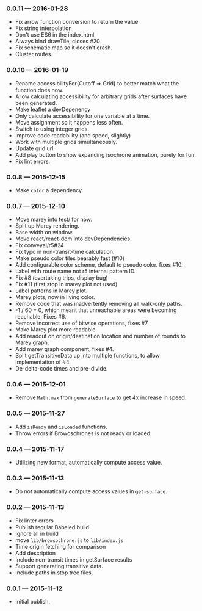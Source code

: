 
### 0.0.11 — 2016-01-28

  * Fix arrow function conversion to return the value
  * Fix string interpolation
  * Don't use ES6 in the index.html
  * Always bind drawTile, closes #20
  * Fix schematic map so it doesn't crash.
  * Cluster routes.

### 0.0.10 — 2016-01-19

  * Rename accessibilityFor{Cutoff => Grid} to better match what the function does now.
  * Allow calculating accessibility for arbitrary grids after surfaces have been generated.
  * Make leaflet a devDepenency
  * Only calculate accessibility for one variable at a time.
  * Move assignment so it happens less often.
  * Switch to using integer grids.
  * Improve code readability (and speed, slightly)
  * Work with multiple grids simultaneously.
  * Update grid url.
  * Add play button to show expanding isochrone animation, purely for fun.
  * Fix lint errors.

### 0.0.8 — 2015-12-15

* Make `color` a dependency.

### 0.0.7 — 2015-12-10

* Move marey into test/ for now.
* Split up Marey rendering.
* Base width on window.
* Move react/react-dom into devDependencies.
* Fix conveyal/r5#24
* Fix typo in non-transit-time calculation.
* Make pseudo color tiles bearably fast (#10)
* Add configurable color scheme, default to pseudo color. fixes #10.
* Label with route name not r5 internal pattern ID.
* Fix #8 (overtaking trips, display bug)
* Fix #11 (first stop in marey plot not used)
* Label patterns in Marey plot.
* Marey plots, now in living color.
* Remove code that was inadvertently removing all walk-only paths.
* -1 / 60 = 0, which meant that unreachable areas were becoming reachable. Fixes #6.
* Remove incorrect use of bitwise operations, fixes #7.
* Make Marey plot more readable.
* Add readout on origin/destination location and number of rounds to Marey graph.
* Add marey graph component, fixes #4.
* Split getTransitiveData up into multiple functions, to allow implementation of #4.
* De-delta-code times and pre-divide.

### 0.0.6 — 2015-12-01

* Remove `Math.max` from `generateSurface` to get 4x increase in speed.

### 0.0.5 — 2015-11-27

* Add `isReady` and `isLoaded` functions.
* Throw errors if Browoschrones is not ready or loaded.

### 0.0.4 — 2015-11-17

* Utilizing new format, automatically compute access value.

### 0.0.3 — 2015-11-13

* Do not automatically compute access values in `get-surface`.

### 0.0.2 — 2015-11-13

* Fix linter errors
* Publish regular Babeled build
* Ignore all in build
* move `lib/browsochrone.js` to `lib/index.js`
* Time origin fetching for comparison
* Add description
* Include non-transit times in getSurface results
* Support generating transitive data.
* Include paths in stop tree files.

### 0.0.1 — 2015-11-12

* Initial publish.
